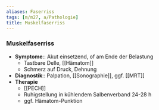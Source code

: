 ```yaml
---
aliases: Faserriss
tags: [m/m27, a/Pathologie]
title: Muskelfaserriss
---
```

### Muskelfaserriss
- **Symptome**:: Akut einsetzend, of am Ende der Belastung
	- Tastbare Delle, [[Hämatom]]
	- Schmerz auf Druck, Dehnung
- **Diagnostik**:: Palpation, [[Sonographie]], ggf. [[MRT]]
- **Therapie**
	- [[PECH]]
	- Ruhigstellung in kühlendem Salbenverband 24-28 h
	- ggf. Hämatom-Punktion